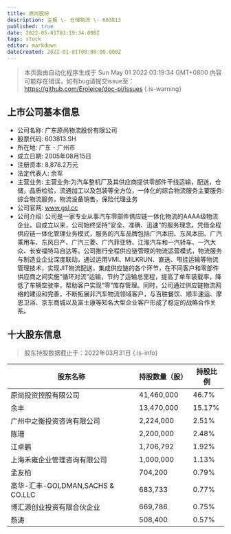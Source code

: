 ```yaml
---
title: 原尚股份
description: 主板 \- 仓储物流 \- 603813
published: true
date: 2022-05-01T03:19:34.000Z
tags: stock
editor: markdown
dateCreated: 2022-01-01T00:00:00.000Z
---
```


> 本页面由自动化程序生成于 Sun May 01 2022 03:19:34 GMT+0800
> 内容可能存在错误，如有bug请提交issue至：https://github.com/Eroleice/doc-pi/issues
{.is-warning}

## 上市公司基本信息
- 公司名称: 广东原尚物流股份有限公司
- 股票代码: 603813.SH
- 所在地: 广东 - 广州市
- 成立日期: 2005年08月15日
- 注册资本: 8,878.2万元
- 法定代表人: 余军
- 主营业务: 主营业务:为汽车整机厂及其供应商提供零部件干线运输，配送，仓储，品质检验，流通加工以及包装等全方位，一体化的综合物流服务主要服务:综合物流服务，物流设备销售，保险代理业务
- 公司官网: www.gsl.cc
- 公司介绍: 公司是一家专业从事汽车零部件供应链一体化物流的AAAA级物流企业。自成立以来，公司始终坚持“安全、准确、迅速”的服务理念。凭借全程供应链一体化管理业务模式，服务的汽车品牌包括广汽本田、东风本田、广汽乘用车、东风日产、广汽三菱、广汽菲亚特、江淮汽车和一汽轿车、一汽大众、长安福特马自达等。公司推行全程供应链管理的物流运营模式，物流服务与制造业企业深度联动，通过运用VMI、MILKRUN、直送、甩挂运输等物流管理技术，实现JIT物流配送，集成供应链的各个环节，在不同客户和零部件供应商之间实施“循环对流”运输，节约了运输总里程，提高了单车装载率，降低了车辆空驶率，帮助客户实现“零”库存管理。同时，公司通过供应链物流网络的建设和完善，不断拓展非汽车物流领域客户，与百胜餐饮、顺丰速运、摩恩卫浴、京东商城以及富士康等知名大型企业客户形成了稳定的战略合作关系。


## 十大股东信息
> 股东持股数据截止于：2022年03月31日
{.is-info}

| 股东名称 | 持股数量（股） | 持股比例 |
| --- | --- | --- |
| 原尚投资控股有限公司 | 41,460,000 | 46.7% |
| 余丰 | 13,470,000 | 15.17% |
| 广州中之衡投资咨询有限公司 | 2,224,000 | 2.51% |
| 陈珊 | 2,200,000 | 2.48% |
| 江卓鹏 | 1,706,792 | 1.92% |
| 上海禾雍企业管理咨询有限公司 | 1,000,000 | 1.13% |
| 孟友柏 | 704,200 | 0.79% |
| 高华-汇丰-GOLDMAN,SACHS & CO.LLC | 683,733 | 0.77% |
| 博汇源创业投资有限合伙企业 | 669,786 | 0.75% |
| 蔡涛 | 508,400 | 0.57% |




